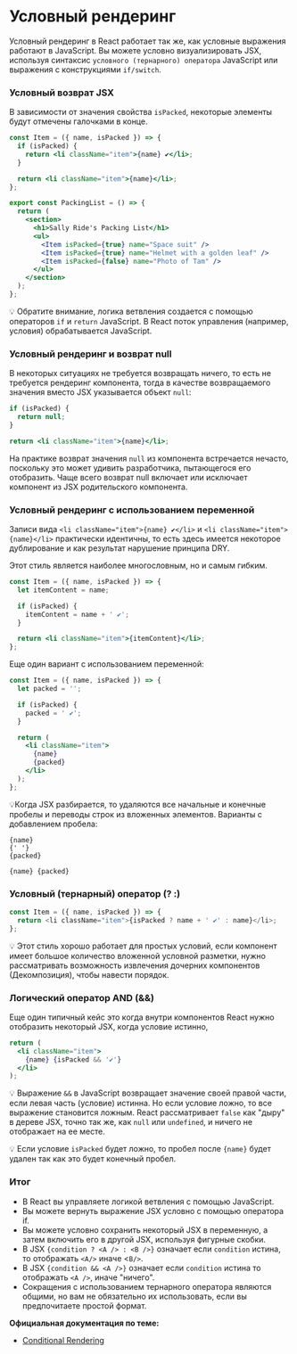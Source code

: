 # Условный рендеринг

Условный рендеринг в React работает так же, как условные выражения работают в JavaScript. Вы можете условно визуализировать JSX, используя синтаксис `условного (тернарного) оператора` JavaScript или выражения с конструкциями `if/switch`.

### Условный возврат JSX

В зависимости от значения свойства `isPacked`, некоторые элементы будут отмечены галочками в конце.

```jsx
const Item = ({ name, isPacked }) => {
  if (isPacked) {
    return <li className="item">{name} ✔</li>;
  }

  return <li className="item">{name}</li>;
};

export const PackingList = () => {
  return (
    <section>
      <h1>Sally Ride's Packing List</h1>
      <ul>
        <Item isPacked={true} name="Space suit" />
        <Item isPacked={true} name="Helmet with a golden leaf" />
        <Item isPacked={false} name="Photo of Tam" />
      </ul>
    </section>
  );
};
```

💡 Обратите внимание, логика ветвления создается с помощью операторов `if` и `return` JavaScript. В React поток управления (например, условия) обрабатывается JavaScript.

### Условный рендеринг и возврат null

В некоторых ситуациях не требуется возвращать ничего, то есть не требуется рендеринг компонента, тогда в качестве возвращаемого значения вместо JSX указывается объект `null`:

```jsx
if (isPacked) {
  return null;
}

return <li className="item">{name}</li>;
```

На практике возврат значения `null` из компонента встречается нечасто, поскольку это может удивить разработчика, пытающегося его отобразить. Чаще всего возврат null включает или исключает компонент из JSX родительского компонента.

### Условный рендеринг c использованием переменной

Записи вида `<li className="item">{name} ✔</li>` и `<li className="item">{name}</li>` практически идентичны, то есть здесь имеется некоторое дублирование и как результат нарушение принципа DRY.

Этот стиль является наиболее многословным, но и самым гибким.

```jsx
const Item = ({ name, isPacked }) => {
  let itemContent = name;

  if (isPacked) {
    itemContent = name + ' ✔';
  }

  return <li className="item">{itemContent}</li>;
};
```

Еще один вариант с использованием переменной:

```jsx
const Item = ({ name, isPacked }) => {
  let packed = '';

  if (isPacked) {
    packed = ' ✔';
  }

  return (
    <li className="item">
      {name}
      {packed}
    </li>
  );
};
```

💡Когда JSX разбирается, то удаляются все начальные и конечные пробелы и переводы строк из вложенных элементов. Варианты с добавлением пробела:

```
{name}
{' '}
{packed}
```

```
{name} {packed}
```

### Условный (тернарный) оператор (? :)

```js
const Item = ({ name, isPacked }) => {
  return <li className="item">{isPacked ? name + ' ✔' : name}</li>;
};
```

💡 Этот стиль хорошо работает для простых условий, если компонент имеет большое количество вложенной условной разметки, нужно рассматривать возможность извлечения дочерних компонентов (Декомпозиция), чтобы навести порядок.

### Логический оператор AND (&&)

Еще один типичный кейс это когда внутри компонентов React нужно отобразить некоторый JSX, когда условие истинно,

```jsx
return (
  <li className="item">
    {name} {isPacked && '✔'}
  </li>
);
```

💡 Выражение `&&` в JavaScript возвращает значение своей правой части, если левая часть (условие) истинна. Но если условие ложно, то все выражение становится ложным. React рассматривает `false` как "дыру" в дереве JSX, точно так же, как `null` или `undefined`, и ничего не отображает на ее месте.

💡 Если условие `isPacked` будет ложно, то пробел после `{name}` будет удален так как это будет конечный пробел.

### Итог

- В React вы управляете логикой ветвления с помощью JavaScript.
- Вы можете вернуть выражение JSX условно с помощью оператора if.
- Вы можете условно сохранить некоторый JSX в переменную, а затем включить его в другой JSX, используя фигурные скобки.
- В JSX `{condition ? <A /> : <B />}` означает если `condition` истина, то отображать `<A/>` иначе <`B/>`.
- В JSX `{condition && <A />}` означает если `condition` истина то отображать `<A />`, иначе "ничего".
- Сокращения с использованием тернарного оператора являются общими, но вам не обязательно их использовать, если вы предпочитаете простой формат.

**Официальная документация по теме:**

- [Conditional Rendering](https://react.dev/learn/conditional-rendering)

